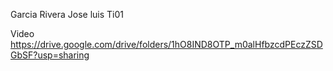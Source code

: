 ﻿Garcia Rivera Jose luis
Ti01


Video https://drive.google.com/drive/folders/1hO8IND8OTP_m0alHfbzcdPEczZSDGbSF?usp=sharing
